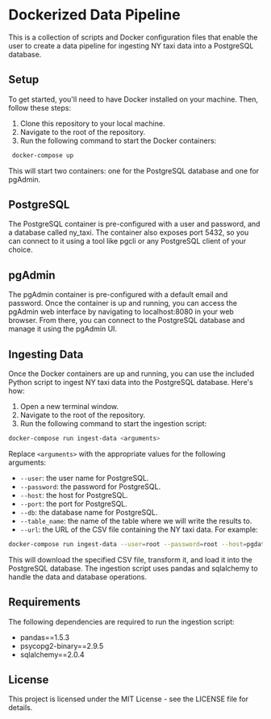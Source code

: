 # Dockerized Data Pipeline
This is a collection of scripts and Docker configuration files that enable the user to create a data pipeline for ingesting NY taxi data into a PostgreSQL database.

## Setup
To get started, you'll need to have Docker installed on your machine. Then, follow these steps:

1. Clone this repository to your local machine.
2. Navigate to the root of the repository.
3. Run the following command to start the Docker containers:

```bash
 docker-compose up 
```

This will start two containers: one for the PostgreSQL database and one for pgAdmin.

## PostgreSQL
The PostgreSQL container is pre-configured with a user and password, and a database called ny_taxi. The container also exposes port 5432, so you can connect to it using a tool like pgcli or any PostgreSQL client of your choice.

## pgAdmin
The pgAdmin container is pre-configured with a default email and password. Once the container is up and running, you can access the pgAdmin web interface by navigating to localhost:8080 in your web browser. From there, you can connect to the PostgreSQL database and manage it using the pgAdmin UI.

## Ingesting Data
Once the Docker containers are up and running, you can use the included Python script to ingest NY taxi data into the PostgreSQL database. Here's how:

1. Open a new terminal window.
2. Navigate to the root of the repository.
3. Run the following command to start the ingestion script:
```bash
docker-compose run ingest-data <arguments>
```
Replace `<arguments>` with the appropriate values for the following arguments:

- `--user`: the user name for PostgreSQL.
- `--password`: the password for PostgreSQL.
- `--host`: the host for PostgreSQL.
- `--port`: the port for PostgreSQL.
- `--db`: the database name for PostgreSQL.
- `--table_name`: the name of the table where we will write the results to.
- `--url`: the URL of the CSV file containing the NY taxi data.
For example:

```bash
docker-compose run ingest-data --user=root --password=root --host=pgdatabase --port=5432 --db=ny_taxi --table_name=taxi_trips --url=https://s3.amazonaws.com/nyc-tlc/trip+data/yellow_tripdata_2019-01.csv
```
This will download the specified CSV file, transform it, and load it into the PostgreSQL database. The ingestion script uses pandas and sqlalchemy to handle the data and database operations.

## Requirements
The following dependencies are required to run the ingestion script:

- pandas==1.5.3
- psycopg2-binary==2.9.5
- sqlalchemy==2.0.4

## License
This project is licensed under the MIT License - see the LICENSE file for details.